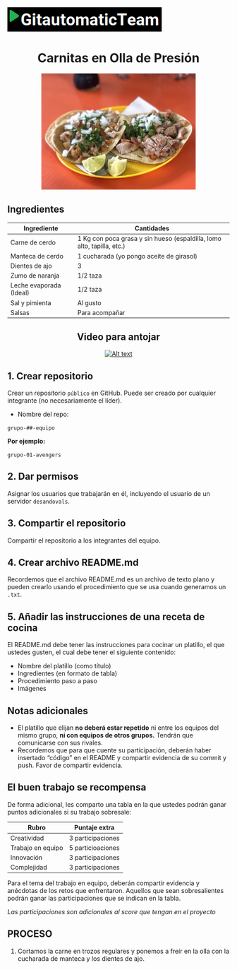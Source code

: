 <img src="images/logoteam.PNG" width="350">


<div align="center">

# Carnitas en Olla de Presión

</div>  
  
<p align="center">
<img src="images/image-02.jpeg" width="350">
</div>

## Ingredientes

<div align="center">
  
|  Ingrediente | Cantidades |
| ------------ | ------------ |
| Carne de cerdo |  1 Kg con poca grasa y sin hueso (espaldilla, lomo alto, tapilla, etc.) |
| Manteca de cerdo  |  1 cucharada (yo pongo aceite de girasol) |
| Dientes de ajo  | 3 |
| Zumo de naranja  | 1/2 taza |
| Leche evaporada (Ideal)  | 1/2 taza |
| Sal y pimienta  | Al gusto |
| Salsas  | Para acompañar |
  
</div>
  
<div align="center">

## Video para antojar

[![Alt text](https://img.youtube.com/vi/M4FdvDrOJvc/0.jpg)](https://www.youtube.com/watch?v=M4FdvDrOJvc)

</div>
  
## 1. Crear repositorio

Crear un repositorio `público` en GitHub. Puede ser creado por cualquier integrante (no necesariamente el líder). 

- Nombre del repo: 
```
grupo-##-equipo
```

**Por ejemplo:**

```
grupo-01-avengers
```

## 2. Dar permisos

Asignar los usuarios que trabajarán en él, incluyendo el usuario de un servidor `desandovals`. 

## 3. Compartir el repositorio

Compartir el repositorio a los integrantes del equipo. 

## 4. Crear archivo README.md

Recordemos que el archivo README.md es un archivo de texto plano y pueden crearlo usando el procedimiento que se usa cuando generamos un `.txt`. 

## 5. Añadir las instrucciones de una receta de cocina

El README.md debe tener las instrucciones para cocinar un platillo, el que ustedes gusten, el cual debe tener el siguiente contenido: 

- Nombre del platillo (como título) 
- Ingredientes (en formato de tabla)
- Procedimiento paso a paso
- Imágenes

## Notas adicionales

- El platillo que elijan **no deberá estar repetido** ni entre los equipos del mismo grupo, **ni con equipos de otros grupos.** Tendrán que comunicarse con sus rivales.
- Recordemos que para que cuente su participación, deberán haber insertado “código” en el README y compartir evidencia de su commit y push. Favor de compartir evidencia. 


## El buen trabajo se recompensa

De forma adicional, les comparto una tabla en la que ustedes podrán ganar puntos adicionales si su trabajo sobresale: 

<div align="center">

| Rubro             | Puntaje extra     |
| ----------------- | ----------------- |
| Creatividad       | 3 participaciones |
| Trabajo en equipo | 5 particioaciones |
| Innovación        | 3 participaciones |
| Complejidad       | 3 participaciones |

</div>

Para el tema del trabajo en equipo, deberán compartir evidencia y anécdotas de los retos que enfrentaron. Aquellos que sean sobresalientes podrán ganar las participaciones que se indican en la tabla. 

*Las participaciones son adicionales al score que tengan en el proyecto* 
## PROCESO
1. Cortamos la carne en trozos regulares y ponemos a freír en la olla con la cucharada de manteca y los dientes de ajo.
